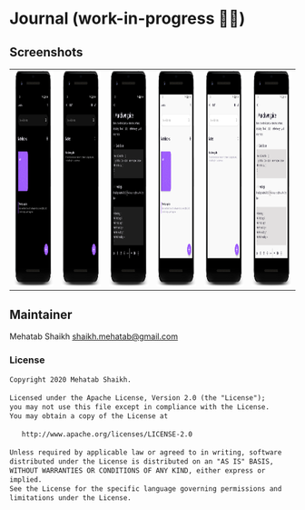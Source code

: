 # Journal  (work-in-progress 👷🔧️)


## Screenshots 

<table style="width:100%">
 <tr>
    <td><img src="screenshot/1.png" alt="Girl in a jacket" width="200" height="380"></td>
    <td><img src="screenshot/2.png" alt="Girl in a jacket" width="200" height="380"></td>
    <td><img src="screenshot/3.png" alt="Girl in a jacket" width="200" height="380"></td>
    <td><img src="screenshot/11.png" alt="Girl in a jacket" width="200" height="380"></td>
    <td><img src="screenshot/22.png" alt="Girl in a jacket" width="200" height="380"></td>
    <td><img src="screenshot/33.png" alt="Girl in a jacket" width="200" height="380"></td>    
  </tr>
</table>

## Maintainer
Mehatab Shaikh <shaikh.mehatab@gmail.com>

### License
```
Copyright 2020 Mehatab Shaikh.

Licensed under the Apache License, Version 2.0 (the "License");
you may not use this file except in compliance with the License.
You may obtain a copy of the License at

   http://www.apache.org/licenses/LICENSE-2.0

Unless required by applicable law or agreed to in writing, software
distributed under the License is distributed on an "AS IS" BASIS,
WITHOUT WARRANTIES OR CONDITIONS OF ANY KIND, either express or implied.
See the License for the specific language governing permissions and
limitations under the License.
```